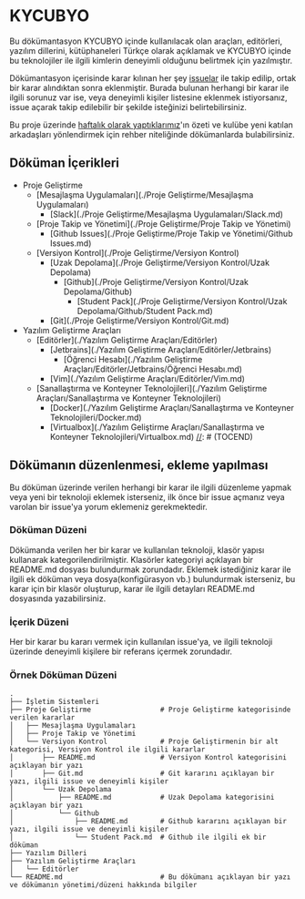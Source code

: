 # KYCUBYO
Bu dökümantasyon KYCUBYO içinde kullanılacak olan araçları, editörleri, yazılım dillerini, kütüphaneleri Türkçe olarak açıklamak ve KYCUBYO içinde bu teknolojiler ile ilgili kimlerin deneyimli olduğunu belirtmek için yazılmıştır.

Dökümantasyon içerisinde karar kılınan her şey [issuelar](https://github.com/Yengas/KYCUBYO/issues?utf8=%E2%9C%93&q=) ile takip edilip, ortak bir karar alındıktan sonra eklenmiştir. Burada bulunan herhangi bir karar ile ilgili sorunuz var ise, veya deneyimli kişiler listesine eklenmek istiyorsanız, issue açarak takip edilebilir bir şekilde isteğinizi belirtebilirsiniz.

Bu proje üzerinde [haftalık olarak yaptıklarımız](https://github.com/Yengas/KYCUBYO/issues?utf8=%E2%9C%93&q=label%3A%22Haftan%C4%B1n%20%C3%96zeti%22%20)'ın özeti ve kulübe yeni katılan arkadaşları yönlendirmek için rehber niteliğinde dökümanlarda bulabilirsiniz.

## Döküman İçerikleri
[//]: # (TOCSTART)
- Proje Geliştirme
	- [Mesajlaşma Uygulamaları](./Proje Geliştirme/Mesajlaşma Uygulamaları)
		- [Slack](./Proje Geliştirme/Mesajlaşma Uygulamaları/Slack.md)
	- [Proje Takip ve Yönetimi](./Proje Geliştirme/Proje Takip ve Yönetimi)
		- [Github Issues](./Proje Geliştirme/Proje Takip ve Yönetimi/Github Issues.md)
	- [Versiyon Kontrol](./Proje Geliştirme/Versiyon Kontrol)
		- [Uzak Depolama](./Proje Geliştirme/Versiyon Kontrol/Uzak Depolama)
			- [Github](./Proje Geliştirme/Versiyon Kontrol/Uzak Depolama/Github)
				- [Student Pack](./Proje Geliştirme/Versiyon Kontrol/Uzak Depolama/Github/Student Pack.md)
		- [Git](./Proje Geliştirme/Versiyon Kontrol/Git.md)
- Yazılım Geliştirme Araçları
	- [Editörler](./Yazılım Geliştirme Araçları/Editörler)
		- [Jetbrains](./Yazılım Geliştirme Araçları/Editörler/Jetbrains)
			- [Öğrenci Hesabı](./Yazılım Geliştirme Araçları/Editörler/Jetbrains/Öğrenci Hesabı.md)
		- [Vim](./Yazılım Geliştirme Araçları/Editörler/Vim.md)
	- [Sanallaştırma ve Konteyner Teknolojileri](./Yazılım Geliştirme Araçları/Sanallaştırma ve Konteyner Teknolojileri)
		- [Docker](./Yazılım Geliştirme Araçları/Sanallaştırma ve Konteyner Teknolojileri/Docker.md)
		- [Virtualbox](./Yazılım Geliştirme Araçları/Sanallaştırma ve Konteyner Teknolojileri/Virtualbox.md)
[//]: # (TOCEND)

## Dökümanın düzenlenmesi, ekleme yapılması
Bu döküman üzerinde verilen herhangi bir karar ile ilgili düzenleme yapmak veya yeni bir teknoloji eklemek isterseniz, ilk önce bir issue açmanız veya varolan bir issue'ya yorum eklemeniz gerekmektedir.

### Döküman Düzeni
Dökümanda verilen her bir karar ve kullanılan teknoloji, klasör yapısı kullanarak kategorilendirilmiştir. Klasörler kategoriyi açıklayan bir README.md dosyası bulundurmak zorundadır. Eklemek istediğiniz karar ile ilgili ek döküman veya dosya(konfigürasyon vb.) bulundurmak isterseniz, bu karar için bir klasör oluşturup, karar ile ilgili detayları README.md dosyasında yazabilirsiniz.

### İçerik Düzeni
Her bir karar bu kararı vermek için kullanılan issue'ya, ve ilgili teknoloji üzerinde deneyimli kişilere bir referans içermek zorundadır.

### Örnek Döküman Düzeni
```
.
├── İşletim Sistemleri
├── Proje Geliştirme                 # Proje Geliştirme kategorisinde verilen kararlar
│   ├── Mesajlaşma Uygulamaları
│   ├── Proje Takip ve Yönetimi
│   └── Versiyon Kontrol             # Proje Geliştirmenin bir alt kategorisi, Versiyon Kontrol ile ilgili kararlar
│       ├── README.md                # Versiyon Kontrol kategorisini açıklayan bir yazı
│       ├── Git.md                   # Git kararını açıklayan bir yazı, ilgili issue ve deneyimli kişiler
│       └── Uzak Depolama
│           ├── README.md            # Uzak Depolama kategorisini açıklayan bir yazı
│           └── Github
│               ├── README.md        # Github kararını açıklayan bir yazı, ilgili issue ve deneyimli kişiler
│               └── Student Pack.md  # Github ile ilgili ek bir döküman
├── Yazılım Dilleri
├── Yazılım Geliştirme Araçları
│   └── Editörler
└── README.md                        # Bu dökümanı açıklayan bir yazı ve dökümanın yönetimi/düzeni hakkında bilgiler
```


